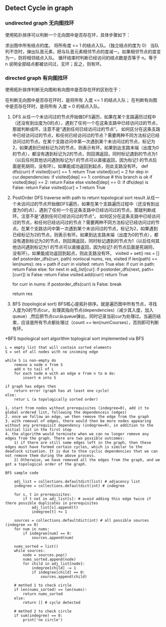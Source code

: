 ## Detect Cycle in graph
### undirected graph 无向图找环
使用拓扑排序可以判断一个无向图中是否存在环，具体步骤如下：

求出图中所有结点的度。
将所有度 <= 1 的结点入队。（独立结点的度为 0）
当队列不空时，弹出队首元素，把与队首元素相邻节点的度减一。如果相邻节点的度变为一，则将相邻结点入队。
循环结束时判断已经访问的结点数是否等于 n。等于 n 说明全部结点都被访问过，无环；反之，则有环。

### directed graph 有向图找环

使用拓扑排序判断无向图和有向图中是否存在环的区别在于：

在判断无向图中是否存在环时，是将所有 入度 <= 1 的结点入队；
在判断有向图中是否存在环时，是将所有 入度 = 0 的结点入队。

1. DFS
从任一个未访问过的节点开始做DFS遍历，如果在某个支路遍历过程中（还没有到出度为0的点），遇到了任何一个在这条支路中已经访问过的节点，那就判断成环。注意不是“遇到任何已经访问过的节点”。
如何区分在这条支路中已经访问过的节点，和任何已经访问过的节点？需要两种不同方法标记已经访问过的节点。在某个支路访问中第一次遇到某个未访问过的节点，标记为2，如果遇到已经标记为2的节点，则表示有环。如果到达支路末端（出度为0的节点），都没有遇到标记为2的节点，则回溯返回，同时标记遇到的节点为1（以后任何其他访问遇到标记为1 的节点可以直接返回，因为标记1 的节点后面是死胡同，没有环）。如果能成功返回到起点，则此支路没有环。
  def dfs(curr)
    if visited[curr] == 1:
        return True
    visited[cur] = 2
    for dep in cur.dependencies:
        if visited[dep] == 1: continue # this branch is ok
        if visited[dep] == 2: return False
        else visited[dep] == 0:
            if dfs(dep) is False:
                return False
    visited[cur] = 1
    return True

2. PostOrder DFS traverse with path to return topological sort result
从任一个未访问过的节点开始做DFS遍历，如果在某个支路遍历过程中（还没有到出度为0的点），遇到了任何一个在这条支路中已经访问过的节点，那就判断成环。注意不是“遇到任何已经访问过的节点”。
如何区分在这条支路中已经访问过的节点，和任何已经访问过的节点？需要两种不同方法标记已经访问过的节点。在某个支路访问中第一次遇到某个未访问过的节点，标记为2，如果遇到已经标记为2的节点，则表示有环。如果到达支路末端（出度为0的节点），都没有遇到标记为2的节点，则回溯返回，同时标记遇到的节点为1（以后任何其他访问遇到标记为1 的节点可以直接返回，因为标记1 的节点后面是死胡同，没有环）。如果能成功返回到起点，则此支路没有环。
    visited = set()
    res = []
    def postorder_dfs(curr, path)
        nonlocal nums, res, visited
        if len(path) == len(nums):
            res = path
        if curr in visited:
            return True
        else:
            if curr in path:
                return False
            else:
                for next in adj_list[cur]:
                    if postorder_dfs(next, path=[curr]) is False:
                        return False
                visited.add(curr)
                return True

    for curr in nums:
        if postorder_dfs(curr) is False:
        break

    return res

3. BFS (topological sort)
 BFS核心是拓扑排序。就是遍历图中所有节点，寻找入度为0的节点cur，处理其指向节点(dependencies)（减少其入度，加入queue）,然后把节点cur从queue弹出，同时记录当前cur为处理过。当遍历结束，应该是所有节点都处理过（count == len(numCourses），否则即可判断有环。

*BFS topological sort algorithm
    toplogical sort implemented via BFS

    L = empty list that will contain sorted elements
    S = set of all nodes with no incoming edge

    while S is non-empty do
        remove a node n from S
        add n to tail of L
        for each node m with an edge e from n to m do:
            insert m into S

    if graph has edges then
        return error (graph has at least one cycle)
    else:
        retur L (a topologically sorted order)

    1. start from nodes without prerequisites (indegree=0), add it to global ordered list, following the dependenceis (edges)
    2. once we follow an edge, we then remove the edge from the graph
    3. with removal of edges, there would then be more nodes appearing without any prerequisit dependency (indegree=0), in addition to the initial list in the first step
    4. the algorithm would terminate when we can no longer remove any edges from the graph. There are two possible outcomes:
        1) if there are still some edges left in the graph, then these edges must have formed certain cycles, which is similar to the deadlock situation. It is due to thse cyclic dependencies that we can not remove them during the above process.
        2) Otherwise, we have removed all the edges from the graph, and we got a topological order of the graph.

    BFS sample code

        adj_list = collections.defaultdict(list) # adjacency list
        indegree = collections.defaultdict(int) # indegree

        for s, t in prerequisites:
            if t not in adj_list[s]: # avoid adding this edge twice if there possible duplicates in prerequisites
                adj_list[s].append(t)
                indegree[t] += 1

        sources = collections.defaultdict(int) # all possible sources (indegree == 0)
        for num in nums:
            if indegree[num] == 0:
                sources.append(num)

        nums_sorted = list()
        while sources:
            node = sources.pop()
            nums_sorted.append(node)
            for child in adj_list[node]:
                indegree[child] -= 1
                if indegree[child] == 0:
                    sources.append(child)

        # method 1 to check circle
        if len(nums_sorted) == len(nums):
            return nums_sorted
        else:
            return [] # cycle detected

        # method 2 to check circle
        if sum(indegree) == 0:
            print('no circle')